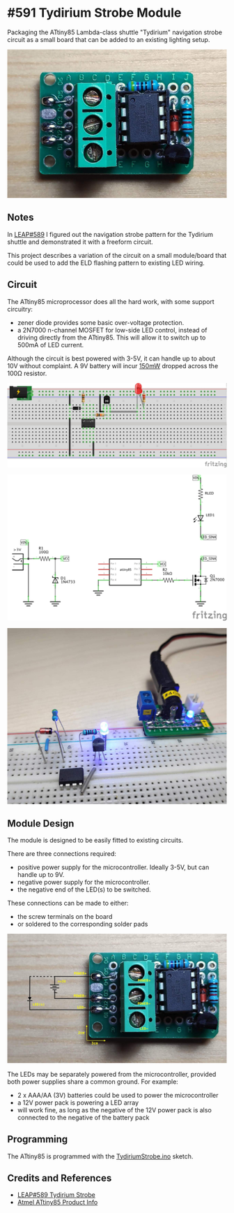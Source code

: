 # #591 Tydirium Strobe Module

Packaging the ATtiny85 Lambda-class shuttle "Tydirium" navigation strobe circuit as a small board that can be added to an existing lighting setup.

![Build](./assets/Module_build.jpg?raw=true)

## Notes

In [LEAP#589](../) I figured out the navigation strobe pattern for the Tydirium shuttle and demonstrated it with a freeform circuit.

This project describes a variation of the circuit on a small module/board that could be used to add the ELD flashing pattern to
existing LED wiring.

## Circuit

The ATtiny85 microprocessor does all the hard work, with some support circuitry:

* zener diode provides some basic over-voltage protection.
* a 2N7000 n-channel MOSFET for low-side LED control, instead of driving directly from the ATtiny85. This will allow it to switch up to 500mA of LED current.

Although the circuit is best powered with 3-5V, it can handle up to about 10V without complaint. A 9V battery will incur [150mW](https://www.wolframalpha.com/input/?i=%289V-5.1V%29%5E2%2F100%CE%A9) dropped across the 100Ω resistor.

![Breadboard](./assets/Module_bb.jpg?raw=true)

![Schematic](./assets/Module_schematic.jpg?raw=true)

![Breadboard Build](./assets/Module_bb_build.jpg?raw=true)

## Module Design

The module is designed to be easily fitted to existing circuits.

There are three connections required:

* positive power supply for the microcontroller. Ideally 3-5V, but can handle up to 9V.
* negative power supply for the microcontroller.
* the negative end of the LED(s) to be switched.

These connections can be made to either:

* the screw terminals on the board
* or soldered to the corresponding solder pads

![Module_usage_annotated](./assets/Module_usage_annotated.jpg?raw=true)

The LEDs may be separately powered from the microcontroller, provided both power supplies share a common ground.
For example:

* 2 x AAA/AA (3V) batteries could be used to power the microcontroller
* a 12V power pack is powering a LED array
* will work fine, as long as the negative of the 12V power pack is also connected to the negative of the battery pack

## Programming

The ATtiny85 is programmed with the [TydiriumStrobe.ino](../TydiriumStrobe.ino) sketch.

## Credits and References

* [LEAP#589 Tydirium Strobe](../)
* [Atmel ATtiny85 Product Info](http://www.atmel.com/devices/ATTINY85.aspx)
